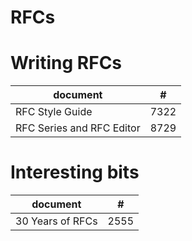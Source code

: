 # RFCs

# Writing RFCs

document                  | #
---                       | ---
RFC Style Guide           | 7322
RFC Series and RFC Editor | 8729

# Interesting bits

document         | #
---              | ---
30 Years of RFCs | 2555
